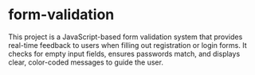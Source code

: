 # form-validation
This project is a JavaScript-based form validation system that provides real-time feedback to users when filling out registration or login forms. It checks for empty input fields, ensures passwords match, and displays clear, color-coded messages to guide the user. 
